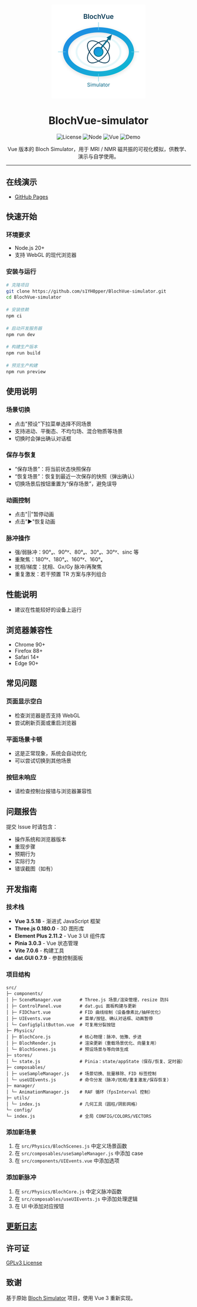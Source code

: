 <div align="center">

<img src="public/favicon.svg" alt="favicon.svg" width="256">

# BlochVue-simulator

<img src="https://img.shields.io/badge/license-GPLv3-blue.svg" alt="License">
<img src="https://img.shields.io/badge/node-%3E%3D20.0.0-339933?logo=node.js" alt="Node">
<img src="https://img.shields.io/badge/vue-3.5.18-42b883?logo=vue.js" alt="Vue">
<img src="https://img.shields.io/badge/demo-GitHub%20Pages-000?logo=github)](https://s1yh0pper.github.io/BlochVue-simulator/" alt="Demo">

<p>Vue 版本的 Bloch Simulator，用于 MRI / NMR 磁共振的可视化模拟，供教学、演示与自学使用。</p>

</div>

---

## 在线演示

- [GitHub Pages](https://s1yh0pper.github.io/BlochVue-simulator/)

## 快速开始

### 环境要求

- Node.js 20+
- 支持 WebGL 的现代浏览器

### 安装与运行

```bash
# 克隆项目
git clone https://github.com/s1YH0pper/BlochVue-simulator.git
cd BlochVue-simulator

# 安装依赖
npm ci

# 启动开发服务器
npm run dev

# 构建生产版本
npm run build

# 预览生产构建
npm run preview
```

## 使用说明

### 场景切换

- 点击"预设"下拉菜单选择不同场景
- 支持进动、平衡态、不均匀场、混合物质等场景
- 切换时会弹出确认对话框

### 保存与恢复

- “保存场景”：将当前状态快照保存
- “恢复场景”：恢复到最近一次保存的快照（弹出确认）
- 切换场景后按钮重置为“保存场景”，避免误导

### 动画控制

- 点击"||"暂停动画
- 点击"▶"恢复动画

### 脉冲操作

- 强/弱脉冲：90°ₓ、90°ʸ、80°ₓ、30°ₓ、30°ʸ、sinc 等
- 重聚焦：180°ʸ、180°ₓ、160°ʸ、160°ₓ
- 扰相/梯度：扰相、Gx/Gy 脉冲/再聚焦
- 重复激发：若干预置 TR 方案与序列组合

## 性能说明

- 建议在性能较好的设备上运行

## 浏览器兼容性

- Chrome 90+
- Firefox 88+
- Safari 14+
- Edge 90+

## 常见问题

### 页面显示空白

- 检查浏览器是否支持 WebGL
- 尝试刷新页面或重启浏览器

### 平面场景卡顿

- 这是正常现象，系统会自动优化
- 可以尝试切换到其他场景

### 按钮未响应

- 请检查控制台报错与浏览器兼容性

## 问题报告

提交 Issue 时请包含：

- 操作系统和浏览器版本
- 重现步骤
- 预期行为
- 实际行为
- 错误截图（如有）

## 开发指南

### 技术栈

- **Vue 3.5.18** - 渐进式 JavaScript 框架
- **Three.js 0.180.0** - 3D 图形库
- **Element Plus 2.11.2** - Vue 3 UI 组件库
- **Pinia 3.0.3** - Vue 状态管理
- **Vite 7.0.6** - 构建工具
- **dat.GUI 0.7.9** - 参数控制面板

### 项目结构

```
src/
├─ components/
│ ├─ SceneManager.vue       # Three.js 场景/渲染管理，resize 防抖
│ ├─ ControlPanel.vue       # dat.gui 面板构建与更新
│ ├─ FIDChart.vue           # FID 曲线绘制（设备像素比/抽样优化）
│ ├─ UIEvents.vue           # 菜单/按钮、确认对话框、动画暂停
│ └─ ConfigSplitButton.vue  # 可复用分裂按钮
├─ Physics/
│ ├─ BlochCore.js           # 核心物理：脉冲、弛豫、步进
│ ├─ BlochRender.js         # 渲染更新（重载场景优化、向量复用）
│ └─ BlochScenes.js         # 预设场景与等向体生成
├─ stores/
│ └─ state.js               # Pinia：state/appState（保存/恢复、定时器）
├─ composables/
│ ├─ useSampleManager.js    # 场景切换、批量移除、FID 标签控制
│ └─ useUIEvents.js         # 命令分发（脉冲/扰相/重复激发/保存恢复）
├─ manager/
│ └─ AnimationManager.js    # RAF 循环（fpsInterval 控制）
├─ utils/
│ └─ index.js               # 几何工具（圆柱/阴影网格）
└─ config/
└─ index.js                 # 全局 CONFIG/COLORS/VECTORS
```

### 添加新场景

1. 在 `src/Physics/BlochScenes.js` 中定义场景函数
2. 在 `src/composables/useSampleManager.js` 中添加 case
3. 在 `src/components/UIEvents.vue` 中添加选项

### 添加新脉冲

1. 在 `src/Physics/BlochCore.js` 中定义脉冲函数
2. 在 `src/composables/useUIEvents.js` 中添加处理逻辑
3. 在 UI 中添加对应按钮

## [更新日志](CHANGELOG.md)

## 许可证

[GPLv3 License](LICENSE)

## 致谢

基于原始 [Bloch Simulator](https://github.com/larsh957/Bloch-Simulator) 项目，使用 Vue 3 重新实现。
